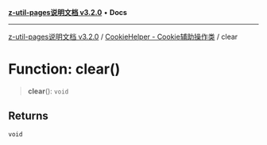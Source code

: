 [**z-util-pages说明文档 v3.2.0**](../../../README.md) • **Docs**

***

[z-util-pages说明文档 v3.2.0](../../../globals.md) / [CookieHelper - Cookie辅助操作类](../README.md) / clear

# Function: clear()

> **clear**(): `void`

## Returns

`void`
